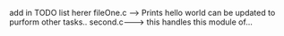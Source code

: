add in TODO list herer
	fileOne.c --> Prints hello world 
			can be updated to purform other tasks..
	second.c---> this handles this module of...

